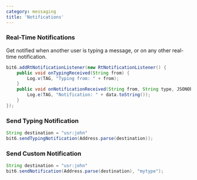 ```yaml
---
category: messaging
title: 'Notifications'
---
```



### Real-Time Notifications

Get notified when another user is typing a message, or on any other real-time notification.

```java
bit6.addRtNotificationListener(new RtNotificationListener() {
    public void onTypingReceived(String from) {
        Log.v(TAG, "Typing from: " + from);
    }
    public void onNotificationReceived(String from, String type, JSONObject data) {
        Log.e(TAG, "Notification: " + data.toString());      
    }
});
```

### Send Typing Notification

```java
String destination = "usr:john"
bit6.sendTypingNotification(Address.parse(destination));
```

### Send Custom Notification

```java
String destination = "usr:john"
bit6.sendNotification(Address.parse(destination), "mytype");
```
